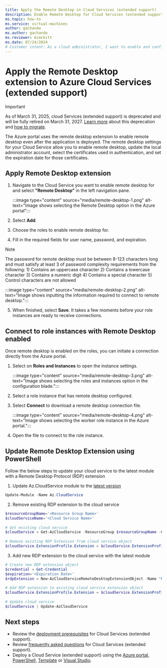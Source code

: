 ```yaml
---
title: Apply the Remote Desktop in Cloud Services (extended support) 
description: Enable Remote Desktop for Cloud Services (extended support)
ms.topic: how-to
ms.service: virtual-machines
author: gachandw
ms.author: gachandw
ms.reviewer: mimckitt
ms.date: 07/24/2024
# Customer intent: As a cloud administrator, I want to enable and configure remote desktop access for role instances in cloud services, so that I can securely manage and troubleshoot deployments after they are live.
---
```


# Apply the Remote Desktop extension to Azure Cloud Services (extended support)

> [!IMPORTANT]
> As of March 31, 2025, cloud Services (extended support) is deprecated and will be fully retired on March 31, 2027. [Learn more](https://aka.ms/csesretirement) about this deprecation and [how to migrate](https://aka.ms/cses-retirement-march-2025).

The Azure portal uses the remote desktop extension to enable remote desktop even after the application is deployed. The remote desktop settings for your Cloud Service allow you to enable remote desktop, update the local administrator account, select the certificates used in authentication, and set the expiration date for those certificates. 

## Apply Remote Desktop  extension
1. Navigate to the Cloud Service you want to enable remote desktop for and select **"Remote Desktop"** in the left navigation pane.

    :::image type="content" source="media/remote-desktop-1.png" alt-text="Image shows selecting the Remote Desktop option in the Azure portal":::

2. Select **Add**.
3. Choose the roles to enable remote desktop for.
4. Fill in the required fields for user name, password, and expiration.

> [!NOTE]
> The password for remote desktop must be between 8-123 characters long and must satisfy at least 3 of password complexity requirements from the following: 1) Contains an uppercase character 2) Contains a lowercase character 3) Contains a numeric digit 4) Contains a special character 5) Control characters are not allowed

   :::image type="content" source="media/remote-desktop-2.png" alt-text="Image shows inputting the information required to connect to remote desktop.":::

5. When finished, select **Save**. It takes a few moments before your role instances are ready to receive connections.

## Connect to role instances with Remote Desktop enabled
Once remote desktop is enabled on the roles, you can initiate a connection directly from the Azure portal.

1. Select on **Roles and Instances** to open the instance settings.

    :::image type="content" source="media/remote-desktop-3.png" alt-text="Image shows selecting the roles and instances option in the configuration blade.":::

2. Select a role instance that has remote desktop configured.
3. Select **Connect** to download a remote desktop connection file.

    :::image type="content" source="media/remote-desktop-4.png" alt-text="Image shows selecting the worker role instance in the Azure portal.":::
    
4. Open the file to connect to the role instance.

## Update Remote Desktop Extension using PowerShell
Follow the below steps to update your cloud service to the latest module with a Remote Desktop Protocol (RDP) extension

1.	Update Az.CloudService module to the [latest version](https://www.powershellgallery.com/packages/Az.CloudService/0.5.0)

```powershell
Update-Module -Name Az.CloudService 
```
 
2.	Remove existing RDP extension to the cloud service 

```powershell
$resourceGroupName='<Resource Group Name>'  
$cloudServiceName='<Cloud Service Name>' 
 
# Get existing cloud service  
$cloudService = Get-AzCloudService -ResourceGroup $resourceGroupName -CloudServiceName $cloudServiceName  
 
# Remove existing RDP Extension from cloud service object  
$cloudService.ExtensionProfile.Extension = $cloudService.ExtensionProfile.Extension | Where-Object { $_.Type-ne "RDP" }  
 ```
 
3.	Add new RDP extension to the cloud service with the latest module

```powershell
# Create new RDP extension object  
$credential = Get-Credential  
$expiration='<Expiration Date>'  
$rdpExtension = New-AzCloudServiceRemoteDesktopExtensionObject -Name "RDPExtension" -Credential $credential -Expiration $expiration -TypeHandlerVersion "1.2.1"  
 
# Add RDP extension to existing cloud service extension object  
$cloudService.ExtensionProfile.Extension = $cloudService.ExtensionProfile.Extension + $rdpExtension  
 
# Update cloud service  
$cloudService | Update-AzCloudService  
```

## Next steps 
- Review the [deployment prerequisites](deploy-prerequisite.md) for Cloud Services (extended support).
- Review [frequently asked questions](faq.yml) for Cloud Services (extended support).
- Deploy a Cloud Service (extended support) using the [Azure portal](deploy-portal.md), [PowerShell](deploy-powershell.md), [Template](deploy-template.md) or [Visual Studio](deploy-visual-studio.md).
